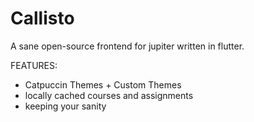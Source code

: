 # Callisto

A sane open-source frontend for jupiter written in flutter.

FEATURES:

- Catpuccin Themes + Custom Themes
- locally cached courses and assignments
- keeping your sanity
